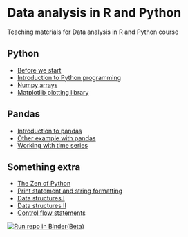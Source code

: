 # Data analysis in R and Python


Teaching materials for Data analysis in R and Python course

## Python

* [Before we start](http://nbviewer.jupyter.org/github/ondrolexa/r-python/blob/master/00-Intro.ipynb)
* [Introduction to Python programming](http://nbviewer.jupyter.org/github/ondrolexa/r-python/blob/master/01-Introduction-to-Python.ipynb)
* [Numpy arrays](http://nbviewer.jupyter.org/github/ondrolexa/r-python/blob/master/02-Numpy.ipynb)
* [Matplotlib plotting library](http://nbviewer.jupyter.org/github/ondrolexa/r-python/blob/master/03-Matplotlib.ipynb)

## Pandas
* [Introduction to pandas](http://nbviewer.jupyter.org/github/ondrolexa/r-python/blob/master/pandas-01-titanic.ipynb)
* [Other example with pandas](http://nbviewer.jupyter.org/github/ondrolexa/r-python/blob/master/pandas-02-clementinum.ipynb)
* [Working with time series](http://nbviewer.jupyter.org/github/ondrolexa/r-python/blob/master/pandas-03-neic.ipynb)

## Something extra
* [The Zen of Python](http://nbviewer.jupyter.org/github/ondrolexa/r-python/blob/master/X1-Python-intro.ipynb)
* [Print statement and string formatting](http://nbviewer.jupyter.org/github/ondrolexa/r-python/blob/master/X2-Print-statement.ipynb)
* [Data structures I](http://nbviewer.jupyter.org/github/ondrolexa/r-python/blob/master/X3-Data-structures-I.ipynb)
* [Data structures II](http://nbviewer.jupyter.org/github/ondrolexa/r-python/blob/master/X3-Data-structures-II.ipynb)
* [Control flow statements](http://nbviewer.jupyter.org/github/ondrolexa/r-python/blob/master/X4-Control-flow.ipynb)


[![Run repo in Binder(Beta)](http://mybinder.org/badge.svg)](https://hub.beta.mybinder.org/user/ondrolexa-r-python-vpeadkd7)
